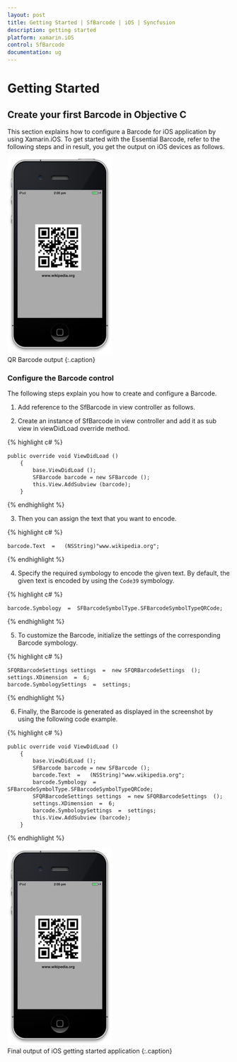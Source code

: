 ```yaml
---
layout: post
title: Getting Started | SfBarcode | iOS | Syncfusion
description: getting started
platform: xamarin.iOS
control: SfBarcode
documentation: ug
---
```


# Getting Started

## Create your first Barcode in Objective C

This section explains how to configure a Barcode for iOS application by using Xamarin.iOS. To get started with the Essential Barcode, refer to the following steps and in result, you get the output on iOS devices as follows.

![](Getting-Started_images/Getting-Started_img1.png)                                
QR Barcode output
{:.caption}

### Configure the Barcode control

The following steps explain you how to create and configure a Barcode.

1. Add reference to the SfBarcode in view controller as follows.


2. Create an instance of SfBarcode in view controller and add it as sub view in viewDidLoad override method.
   

{% highlight c# %}

    public override void ViewDidLoad ()
        {
            base.ViewDidLoad ();            
            SFBarcode barcode = new SFBarcode ();
            this.View.AddSubview (barcode);
        }

{% endhighlight %}


3. Then you can assign the text that you want to encode.     
   
{% highlight c# %}

    barcode.Text  =   (NSString)"www.wikipedia.org";

{% endhighlight %}

4. Specify the required symbology to encode the given text. By default, the given text is encoded by using the `Code39` symbology.    

{% highlight c# %}

    barcode.Symbology  =  SFBarcodeSymbolType.SFBarcodeSymbolTypeQRCode;    

{% endhighlight %}

5. To customize the Barcode, initialize the settings of the corresponding Barcode symbology.       
   
{% highlight c# %}

    SFQRBarcodeSettings settings  =  new SFQRBarcodeSettings  ();       
    settings.XDimension  =  6;      
    barcode.SymbologySettings  =  settings;

{% endhighlight %}

6. Finally, the Barcode is generated as displayed in the screenshot by using the following code example.

{% highlight c# %}

    public override void ViewDidLoad ()
        {
            base.ViewDidLoad ();
            SFBarcode barcode = new SFBarcode ();
            barcode.Text  =   (NSString)"www.wikipedia.org";
            barcode.Symbology  = SFBarcodeSymbolType.SFBarcodeSymbolTypeQRCode;    
            SFQRBarcodeSettings settings  = new SFQRBarcodeSettings  ();       
            settings.XDimension  =  6;      
            barcode.SymbologySettings  =  settings;
            this.View.AddSubview (barcode);
        }

{% endhighlight %}

  ![](Getting-Started_images/Getting-Started_img2.png)                           
  Final output of iOS getting started application
  {:.caption}
